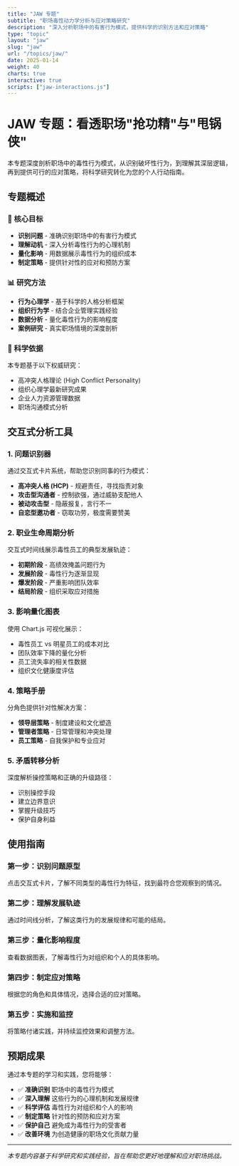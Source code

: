 ```yaml
---
title: "JAW 专题"
subtitle: "职场毒性动力学分析与应对策略研究"
description: "深入分析职场中的有害行为模式，提供科学的识别方法和应对策略"
type: "topic"
layout: "jaw"
slug: "jaw"
url: "/topics/jaw/"
date: 2025-01-14
weight: 40
charts: true
interactive: true
scripts: ["jaw-interactions.js"]
---
```


# JAW 专题：看透职场"抢功精"与"甩锅侠"

本专题深度剖析职场中的毒性行为模式，从识别破坏性行为，到理解其深层逻辑，再到提供可行的应对策略，将科学研究转化为您的个人行动指南。

## 专题概述

### 🎯 核心目标
- **识别问题** - 准确识别职场中的有害行为模式
- **理解动机** - 深入分析毒性行为的心理机制
- **量化影响** - 用数据展示毒性行为的组织成本
- **制定策略** - 提供针对性的应对和预防方案

### 📊 研究方法
- **行为心理学** - 基于科学的人格分析框架
- **组织行为学** - 结合企业管理实践经验
- **数据分析** - 量化毒性行为的影响程度
- **案例研究** - 真实职场情境的深度剖析

### 🔬 科学依据
本专题基于以下权威研究：
- 高冲突人格理论 (High Conflict Personality)
- 组织心理学最新研究成果
- 企业人力资源管理数据
- 职场沟通模式分析

## 交互式分析工具

### 1. 问题识别器
通过交互式卡片系统，帮助您识别同事的行为模式：
- **高冲突人格 (HCP)** - 规避责任，寻找指责对象
- **攻击型沟通者** - 控制欲强，通过威胁支配他人
- **被动攻击型** - 隐蔽报复，言行不一
- **自恋型邀功者** - 窃取功劳，极度需要赞美

### 2. 职业生命周期分析
交互式时间线展示毒性员工的典型发展轨迹：
- **初期阶段** - 高绩效掩盖问题行为
- **发展阶段** - 毒性行为逐渐显现
- **爆发阶段** - 严重影响团队效率
- **结局阶段** - 组织采取应对措施

### 3. 影响量化图表
使用 Chart.js 可视化展示：
- 毒性员工 vs 明星员工的成本对比
- 团队效率下降的量化分析
- 员工流失率的相关性数据
- 组织文化健康度评估

### 4. 策略手册
分角色提供针对性解决方案：
- **领导层策略** - 制度建设和文化塑造
- **管理者策略** - 日常管理和冲突处理
- **员工策略** - 自我保护和专业应对

### 5. 矛盾转移分析
深度解析操控策略和正确的升级路径：
- 识别操控手段
- 建立边界意识
- 掌握升级技巧
- 保护自身利益

## 使用指南

### 第一步：识别问题原型
点击交互式卡片，了解不同类型的毒性行为特征，找到最符合您观察到的情况。

### 第二步：理解发展轨迹
通过时间线分析，了解这类行为的发展规律和可能的结局。

### 第三步：量化影响程度
查看数据图表，了解毒性行为对组织和个人的具体影响。

### 第四步：制定应对策略
根据您的角色和具体情况，选择合适的应对策略。

### 第五步：实施和监控
将策略付诸实践，并持续监控效果和调整方法。

## 预期成果

通过本专题的学习和实践，您将能够：

- ✅ **准确识别** 职场中的毒性行为模式
- ✅ **深入理解** 这些行为的心理机制和发展规律
- ✅ **科学评估** 毒性行为对组织和个人的影响
- ✅ **制定策略** 针对性的预防和应对方案
- ✅ **保护自己** 避免成为毒性行为的受害者
- ✅ **改善环境** 为创造健康的职场文化贡献力量

---

*本专题内容基于科学研究和实践经验，旨在帮助您更好地理解和应对职场挑战。*
